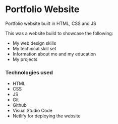 # Portfolio Website
Portfolio website built in HTML, CSS and JS

This was a website build to showcase the following:
* My web design skills
* My technical skill set
* Information about me and my education
* My projects

### Technologies used
* HTML
* CSS
* JS
* Git
* Github
* Visual Studio Code
* Netlify for deploying the website
